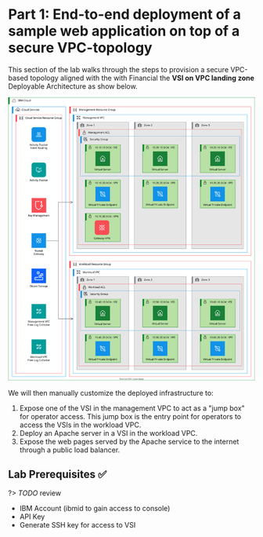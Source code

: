 # Part 1: End-to-end deployment of a sample web application on top of a secure VPC-topology

This section of the lab walks through the steps to provision a secure VPC-based topology aligned with the with Financial the **VSI on VPC landing zone** Deployable Architecture as show below.

![](https://raw.githubusercontent.com/terraform-ibm-modules/terraform-ibm-landing-zone/main/reference-architectures/vsi-vsi.drawio.svg 'size=60%' )

We will then manually customize the deployed infrastructure to:
1. Expose one of the VSI in the management VPC to act as a "jump box" for operator access. This jump box is the entry point for operators to access the VSIs in the workload VPC.
2. Deploy an Apache server in a VSI in the workload VPC.
3. Expose the web pages served by the Apache service to the internet through a public load balancer.

## Lab Prerequisites :white_check_mark:

?> _TODO_ review

- IBM Account (ibmid to gain access to console)
- API Key
- Generate SSH key for access to VSI
